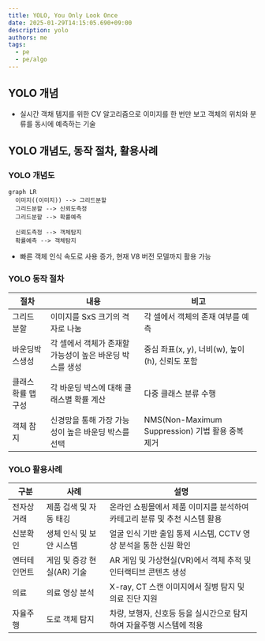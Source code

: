 ```yaml
---
title: YOLO, You Only Look Once
date: 2025-01-29T14:15:05.690+09:00
description: yolo
authors: me
tags:
  - pe
  - pe/algo
---
```


## YOLO 개념

- 실시간 객채 템지를 위한 CV 알고리즘으로 이미지를 한 번만 보고 객체의 위치와 분류를 동시에 예측하는 기술

## YOLO 개념도, 동작 절차, 활용사례

### YOLO 개념도

```mermaid
graph LR
  이미지((이미지)) --> 그리드분할
  그리드분할 --> 신뢰도측정
  그리드분할 --> 확률예측

  신뢰도측정 --> 객체탐지
  확률예측 --> 객체탐지
```

- 빠른 객체 인식 속도로 사용 증가, 현재 V8 버전 모델까지 활용 가능

### YOLO 동작 절차

| 절차 | 내용 | 비고 |
| --- | --- | --- |
| 그리드 분할 | 이미지를 SxS 크기의 격자로 나눔 | 각 셀에서 객체의 존재 여부를 예측 |
| 바운딩박스생성 | 각 셀에서 객체가 존재할 가능성이 높은 바운딩 박스를 생성 | 중심 좌표(x, y), 너비(w), 높이(h), 신뢰도 포함 |
| 클래스 확률 맵 구성 | 각 바운딩 박스에 대해 클래스별 확률 계산 | 다중 클래스 분류 수행|
| 객체 참지 | 신경망을 통해 가장 가능성이 높은 바운딩 박스를 선택 | NMS(Non-Maximum Suppression) 기법 활용 중복 제거 |

### YOLO 활용사례

| 구분 | 사례 | 설명 |
| --- | --- | --- |
| 전자상거래 | 제품 검색 및 자동 태깅 | 온라인 쇼핑몰에서 제품 이미지를 분석하여 카테고리 분류 및 추천 시스템 활용 |
| 신분확인 | 생체 인식 및 보안 시스템 | 얼굴 인식 기반 출입 통제 시스템, CCTV 영상 분석을 통한 신원 확인 |
| 엔터테인먼트 | 게임 및 증강 현실(AR) 기술 | AR 게임 및 가상현실(VR)에서 객체 추적 및 인터랙티브 콘텐츠 생성 |
| 의료 | 의료 영상 분석 | X-ray, CT 스캔 이미지에서 질병 탐지 및 의료 진단 지원 |
| 자율주행 | 도로 객체 탐지 | 차량, 보행자, 신호등 등을 실시간으로 탐지하여 자율주행 시스템에 적용 |
